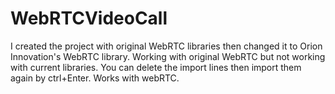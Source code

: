 # WebRTCVideoCall
I created the project with original WebRTC libraries then changed it to Orion Innovation's WebRTC library. Working with original WebRTC but not working with current libraries. You can delete the import lines then import them again by ctrl+Enter. Works with webRTC.
